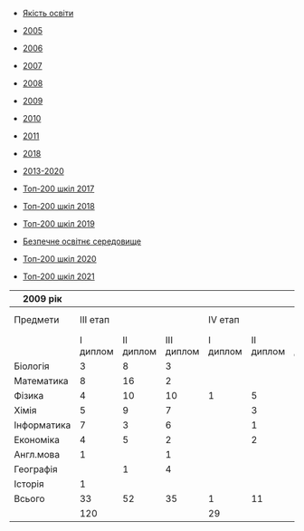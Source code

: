 - [Якість освіти](/info/education/)

- [2005](/info/education/2005/)

- [2006](/info/education/2006/)

- [2007](/info/education/2007/)

- [2008](/info/education/2008/)

- [2009](/info/education/2009/)

- [2010](/info/education/2010/)

- [2011](/info/education/2011/)

- [2018](/info/education/2018/)

- [2013-2020](/info/education/2013-2020/)

- [Топ-200 шкіл 2017](/info/education/топ-200-шкіл-2017/)

- [Топ-200 шкіл 2018](/info/education/топ-200-шкіл-2018/)

- [Топ-200 шкіл 2019](/info/education/топ-200-шкіл-2019/)

- [Безпечне освітнє середовище](/info/education/безпечне-освітнє-середовище/)

- [Топ-200 шкіл 2020](/info/education/топ-200-шкіл-2020/)

- [Топ-200 шкіл 2021](/info/education/топ-200-шкіл-2021/)

|  2009 рік   |          |           |            |          |           |            |                      |     |
| ----------- | -------- | --------- | ---------- | -------- | --------- | ---------- | -------------------- | --- |
|  Предмети   | III етап |           |            | IV етап  |           |            | Міжнародні олімпіади |     |
|             | I диплом | II диплом | III диплом | I диплом | II диплом | III диплом |      Відбір МО       | МО  |
|  Біологія   |    3     |     8     |     3      |          |           |     1      |                      |     |
| Математика  |    8     |    16     |     2      |          |           |     6      |                      |     |
|   Фізика    |    4     |    10     |     10     |    1     |     5     |     3      |                      |     |
|    Хімія    |    5     |     9     |     7      |          |     3     |     2      |          1           |  1  |
| Інформатика |    7     |     3     |     6      |          |     1     |     1      |                      |     |
|  Економіка  |    4     |     5     |     2      |          |     2     |     1      |                      |     |
|  Англ.мова  |    1     |           |     1      |          |           |            |                      |     |
|  Географія  |          |     1     |     4      |          |           |     1      |                      |     |
|   Історія   |    1     |           |            |          |           |            |                      |     |
|   Всього    |    33    |    52     |     35     |    1     |    11     |     17     |                      |     |
|             |   120    |           |            |    29    |           |            |          1           |  1  |

